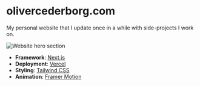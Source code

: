 # olivercederborg.com

My personal website that I update once in a while with side-projects I work on.

![Website hero section](https://user-images.githubusercontent.com/47901349/187296548-54ece7b5-a487-4ae0-8fcb-10c2eb56e324.png)

- **Framework**: [Next.js](https://nextjs.org/)
- **Deployment**: [Vercel](https://vercel.com)
- **Styling**: [Tailwind CSS](https://tailwindcss.com/)
- **Animation**: [Framer Motion](https://www.framer.com/motion/)
